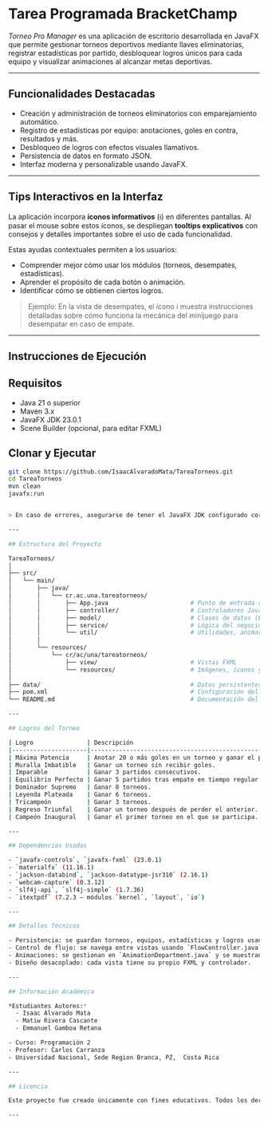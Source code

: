 # Tarea Programada BracketChamp

*Torneo Pro Manager* es una aplicación de escritorio desarrollada en JavaFX que permite gestionar torneos deportivos mediante llaves eliminatorias, registrar estadísticas por partido, desbloquear logros únicos para cada equipo y visualizar animaciones al alcanzar metas deportivas.

---

## Funcionalidades Destacadas

- Creación y administración de torneos eliminatorios con emparejamiento automático.
- Registro de estadísticas por equipo: anotaciones, goles en contra, resultados y más.
- Desbloqueo de logros con efectos visuales llamativos.
- Persistencia de datos en formato JSON.
- Interfaz moderna y personalizable usando JavaFX.

---

## Tips Interactivos en la Interfaz

La aplicación incorpora **íconos informativos** (ℹ️) en diferentes pantallas. Al pasar el mouse sobre estos íconos, se despliegan **tooltips explicativos** con consejos y detalles importantes sobre el uso de cada funcionalidad.

Estas ayudas contextuales permiten a los usuarios:
- Comprender mejor cómo usar los módulos (torneos, desempates, estadísticas).
- Aprender el propósito de cada botón o animación.
- Identificar cómo se obtienen ciertos logros.

> Ejemplo: En la vista de desempates, el ícono ℹ️ muestra instrucciones detalladas sobre cómo funciona la mecánica del minijuego para desempatar en caso de empate.

---

## Instrucciones de Ejecución

## Requisitos

- Java 21 o superior
- Maven 3.x
- JavaFX JDK 23.0.1
- Scene Builder (opcional, para editar FXML)

## Clonar y Ejecutar

```bash
git clone https://github.com/IsaacAlvaradoMata/TareaTorneos.git
cd TareaTorneos
mvn clean 
javafx:run


> En caso de errores, asegurarse de tener el JavaFX JDK configurado correctamente en tu IDE (IntelliJ/Eclipse) o variable de entorno `PATH`.

---

## Estructura del Proyecto

TareaTorneos/
│
├── src/
│   └── main/
│       ├── java/
│       │   └── cr.ac.una.tareatorneos/
│       │       ├── App.java                       # Punto de entrada de la aplicación
│       │       ├── controller/                    # Controladores JavaFX (FXML)
│       │       ├── model/                         # Clases de datos (Equipo, Torneo, Logro)
│       │       ├── service/                       # Lógica del negocio y persistencia
│       │       └── util/                          # Utilidades, animaciones, control de flujo
│       │
│       └── resources/
│           └── cr/ac/una/tareatorneos/
│               ├── view/                          # Vistas FXML
│               └── resources/                     # Imágenes, íconos y estilos CSS
│
├── data/                                          # Datos persistentes en formato JSON
├── pom.xml                                        # Configuración del proyecto Maven
└── README.md                                      # Documentación del proyecto

---

## Logros del Torneo

| Logro               | Descripción                                                                 |
|---------------------|-----------------------------------------------------------------------------|
| Máxima Potencia     | Anotar 20 o más goles en un torneo y ganar el partido donde se cumple.     |
| Muralla Imbatible   | Ganar un torneo sin recibir goles.                                          |
| Imparable           | Ganar 3 partidos consecutivos.                                              |
| Equilibrio Perfecto | Ganar 5 partidos tras empate en tiempo regular.                             |
| Dominador Supremo   | Ganar 8 torneos.                                                            |
| Leyenda Plateada    | Ganar 6 torneos.                                                            |
| Tricampeón          | Ganar 3 torneos.                                                            |
| Regreso Triunfal    | Ganar un torneo después de perder el anterior.                              |
| Campeón Inaugural   | Ganar el primer torneo en el que se participa.                              |

---

## Dependencias Usadas

- `javafx-controls`, `javafx-fxml` (23.0.1)
- `materialfx` (11.16.1)
- `jackson-databind`, `jackson-datatype-jsr310` (2.16.1)
- `webcam-capture` (0.3.12)
- `slf4j-api`, `slf4j-simple` (1.7.36)
- `itextpdf` (7.2.3 – módulos `kernel`, `layout`, `io`)

---

## Detalles Técnicos

- Persistencia: se guardan torneos, equipos, estadísticas y logros usando archivos `.json`.
- Control de flujo: se navega entre vistas usando `FlowController.java`.
- Animaciones: se gestionan en `AnimationDepartment.java` y se muestran con `UnlockAchievementController.java`.
- Diseño desacoplado: cada vista tiene su propio FXML y controlador.

---

## Información Académica

*Estudiantes Autores:*
  - Isaac Alvarado Mata  
  - Matiw Rivera Cascante  
  - Emmanuel Gamboa Retana

- Curso: Programación 2  
- Profesor: Carlos Carranza  
- Universidad Nacional, Sede Region Branca, PZ,  Costa Rica

---

## Licencia

Este proyecto fue creado únicamente con fines educativos. Todos los derechos pertenecen a los autores mencionados.

---